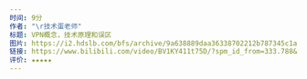 ```yaml
---
时间: 9分
作者: "\r技术蛋老师"
标题: VPN概念，技术原理和误区
图片: https://i2.hdslb.com/bfs/archive/9a638889daa36338702212b787345c1a4a666b55.jpg@518w_290h_1c_!web-video-share-cover.webp
链接: https://www.bilibili.com/video/BV1KY411t75D/?spm_id_from=333.788&vd_source=e815fa5e2c428a98163e9d19be40ec58
评价: ★★★★★
---
```

